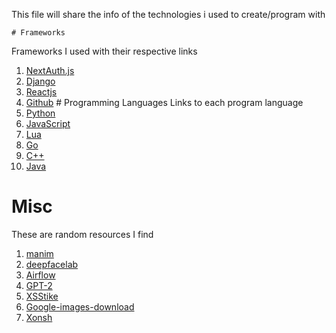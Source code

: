 This file will share the info of the technologies i used to create/program with 

    # Frameworks
  Frameworks I used with their respective links
  1. [NextAuth.js](0)
  2. [Django]()
  3. [Reactjs]()
  4. [Github]()
    # Programming Languages
  Links to each program language  
  1. [Python]()
  2. [JavaScript]()
  3. [Lua]()
  4. [Go]()
  5. [C++]()
  6. [Java]()
   
   # Misc
   These are random resources I find
   1. [manim](https://www.manim.community/)
   2. [deepfacelab](https://github.com/iperov/DeepFaceLab)
   3. [Airflow](https://airflow.apache.org/)
   4. [GPT-2](https://www.geekslop.com/features/technology-articles/computers-programming/2020/what-is-gpt-2-and-how-do-i-install-configure-and-use-it-to-take-over-the-world)
   5. [XSStike](https://www.geeksforgeeks.org/xsstrike-hunting-for-low-hanging-fruits-in-kali-linux/)
   6. [Google-images-download](https://pypi.org/project/google_images_download/)
   7. [Xonsh](https://xon.sh/)